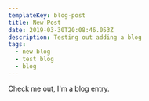 ```yaml
---
templateKey: blog-post
title: New Post
date: 2019-03-30T20:08:46.053Z
description: Testing out adding a blog
tags:
  - new blog
  - test blog
  - blog
---
```

Check me out, I'm a blog entry.

